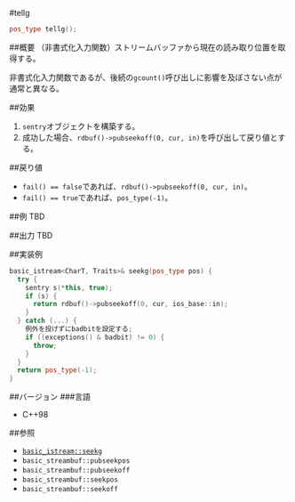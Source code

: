 #tellg
```cpp
pos_type tellg();
```

##概要
（非書式化入力関数）ストリームバッファから現在の読み取り位置を取得する。

非書式化入力関数であるが、後続の`gcount()`呼び出しに影響を及ぼさない点が通常と異なる。

##効果

1. `sentry`オブジェクトを構築する。
1. 成功した場合、`rdbuf()->pubseekoff(0, cur, in)`を呼び出して戻り値とする。

##戻り値

- `fail() == false`であれば、`rdbuf()->pubseekoff(0, cur, in)`。
- `fail() == true`であれば、`pos_type(-1)`。

##例
TBD

##出力
TBD

##実装例
```cpp
basic_istream<CharT, Traits>& seekg(pos_type pos) {
  try {
    sentry s(*this, true);
    if (s) {
      return rdbuf()->pubseekoff(0, cur, ios_base::in);
    }
  } catch (...) {
    例外を投げずにbadbitを設定する;
    if ((exceptions() & badbit) != 0) {
      throw;
    }
  }
  return pos_type(-1);
}
```

##バージョン
###言語
- C++98

##参照

- [`basic_istream::seekg`](./seekg.md)
- `basic_streambuf::pubseekpos`
- `basic_streambuf::pubseekoff`
- `basic_streambuf::seekpos`
- `basic_streambuf::seekoff`
